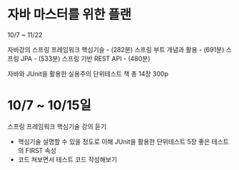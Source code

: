 # 자바 마스터를 위한 플랜

10/7 ~ 11/22

자바강의
스프링 프레임워크 핵심기슬 -  (282분)
스프링 부트 개념과 활용 - (691분)
스프링 JPA - (533분)
스프링 기반 REST API - (480분)

자바와 JUnit을 활용한 실용주의 단위테스트 책
총 14장 300p



# 10/7 ~ 10/15일
스프링 프레임워크 핵심기술 강의 듣기
- 핵심기술 설명할 수 있을 정도로 이해
JUnit을 활용한 단위테스트 5장 좋은 테스트의 FIRST 속성
- 코드 쳐보면서 테스트 코드 작성해보기
